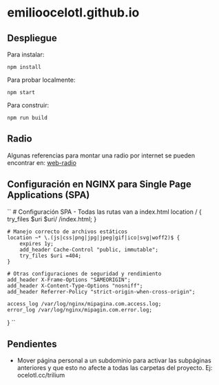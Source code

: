 # emilioocelotl.github.io

## Despliegue

Para instalar:

`npm install`

Para probar localmente:  

`npm start`

Para construir: 

`npm run build`

## Radio

Algunas referencias para montar una radio por internet se pueden encontrar en: [web-radio](https://0xacab.org/ocelotl/web-radio)

## Configuración en NGINX para Single Page Applications (SPA)

``
    # Configuración SPA - Todas las rutas van a index.html
    location / {
        try_files $uri $uri/ /index.html;
    }
    
    # Manejo correcto de archivos estáticos
    location ~* \.(js|css|png|jpg|jpeg|gif|ico|svg|woff2)$ {
        expires 1y;
        add_header Cache-Control "public, immutable";
        try_files $uri =404;
    }
    
    # Otras configuraciones de seguridad y rendimiento
    add_header X-Frame-Options "SAMEORIGIN";
    add_header X-Content-Type-Options "nosniff";
    add_header Referrer-Policy "strict-origin-when-cross-origin";
    
    access_log /var/log/nginx/mipagina.com.access.log;
    error_log /var/log/nginx/mipagin.com.error.log;
}
``

## Pendientes

- Mover página personal a un subdominio para activar las subpáginas anteriores y que esto no afecte a todas las carpetas del proyecto. Ej: ocelotl.cc/trilium 
